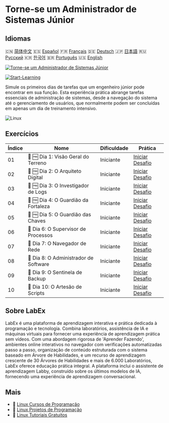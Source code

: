 # Torne-se um Administrador de Sistemas Júnior

## Idiomas

🇨🇳 [简体中文](README_zh.md) 🇪🇸 [Español](README_es.md) 🇫🇷 [Français](README_fr.md) 🇩🇪 [Deutsch](README_de.md) 🇯🇵 [日本語](README_ja.md) 🇷🇺 [Русский](README_ru.md) 🇰🇷 [한국어](README_ko.md) 🇧🇷 [Português](README_pt.md) 🇺🇸 [English](README.md) 

[![Torne-se um Administrador de Sistemas Júnior](https://cover-creator.labex.io/become-a-junior-system-administrator.png?lang=pt)](https://labex.io/pt/courses/become-a-junior-system-administrator)

[![Start-Learning](https://img.shields.io/badge/Start-Learning-whitesmoke?style=for-the-badge)](https://labex.io/pt/courses/become-a-junior-system-administrator)

Simule os primeiros dias de tarefas que um engenheiro júnior pode encontrar em sua função. Esta experiência prática abrange tarefas essenciais de administração de sistemas, desde a navegação do sistema até o gerenciamento de usuários, que normalmente podem ser concluídas em apenas um dia de treinamento intensivo.

![Linux](https://img.shields.io/badge/Linux-whitesmoke?style=for-the-badge&logo=linux)


## Exercícios

|   Índice | Nome                                   | Dificuldade   | Prática                                                                                                               |
|----------|----------------------------------------|---------------|-----------------------------------------------------------------------------------------------------------------------|
|       01 | 🎯 🆓 Dia 1: Visão Geral do Terreno    | Iniciante     | <a target='_blank' href='https://labex.io/pt/tutorials/linux-day-1-the-lay-of-the-land-596200'>Iniciar Desafio</a>    |
|       02 | 🎯 🆓 Dia 2: O Arquiteto Digital       | Iniciante     | <a target='_blank' href='https://labex.io/pt/tutorials/linux-day-2-the-digital-architect-596201'>Iniciar Desafio</a>  |
|       03 | 🎯 🆓 Dia 3: O Investigador de Logs    | Iniciante     | <a target='_blank' href='https://labex.io/pt/tutorials/linux-day-3-the-log-investigator-596202'>Iniciar Desafio</a>   |
|       04 | 🎯 🆓 Dia 4: O Guardião da Fortaleza   | Iniciante     | <a target='_blank' href='https://labex.io/pt/tutorials/linux-day-4-the-fortress-guardian-596203'>Iniciar Desafio</a>  |
|       05 | 🎯 🆓 Dia 5: O Guardião das Chaves     | Iniciante     | <a target='_blank' href='https://labex.io/pt/tutorials/linux-day-5-the-keeper-of-the-keys-596204'>Iniciar Desafio</a> |
|       06 | 🎯  Dia 6: O Supervisor de Processos   | Iniciante     | <a target='_blank' href='https://labex.io/pt/labs/linux-day-6-the-process-overseer-596618'>Iniciar Desafio</a>        |
|       07 | 🎯  Dia 7: O Navegador de Rede         | Iniciante     | <a target='_blank' href='https://labex.io/pt/labs/linux-day-7-the-network-navigator-596619'>Iniciar Desafio</a>       |
|       08 | 🎯  Dia 8: O Administrador de Software | Iniciante     | <a target='_blank' href='https://labex.io/pt/labs/linux-day-8-the-software-steward-596620'>Iniciar Desafio</a>        |
|       09 | 🎯  Dia 9: O Sentinela de Backup       | Iniciante     | <a target='_blank' href='https://labex.io/pt/labs/linux-day-9-the-backup-sentinel-596621'>Iniciar Desafio</a>         |
|       10 | 🎯  Dia 10: O Artesão de Scripts       | Iniciante     | <a target='_blank' href='https://labex.io/pt/labs/linux-day-10-the-script-artisan-596613'>Iniciar Desafio</a>         |

## Sobre LabEx

LabEx é uma plataforma de aprendizagem interativa e prática dedicada à programação e tecnologia. Combina laboratórios, assistência de IA e máquinas virtuais para fornecer uma experiência de aprendizagem prática sem vídeos. Com uma abordagem rigorosa de 'Aprender Fazendo', ambientes online interativos no navegador com verificações automatizadas passo a passo, organização de conteúdo estruturada com o sistema baseado em Árvore de Habilidades, e um recurso de aprendizagem crescente de 30 Árvores de Habilidades e mais de 6.000 Laboratórios, LabEx oferece educação prática integral. A plataforma inclui o assistente de aprendizagem Labby, construído sobre os últimos modelos de IA, fornecendo uma experiência de aprendizagem conversacional.

## Mais

- 🔗 [Linux Cursos de Programação](https://github.com/labex-labs/awesome-programming-courses)
- 🔗 [Linux Projetos de Programação](https://github.com/labex-labs/awesome-programming-projects)
- 🔗 [Linux Tutoriais Gratuitos](https://github.com/labex-labs/linux-free-tutorials)

